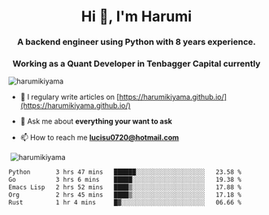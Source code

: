 <h1 align="center">Hi 👋, I'm Harumi</h1>
<h3 align="center">A backend engineer using <b>Python</b> with 8 years experience.</h3>
<h3 align="center">Working as a Quant Developer in <b>Tenbagger Capital</b> currently</h3>

<p align="left"> <img src="https://komarev.com/ghpvc/?username=harumikiyama" alt="harumikiyama" /> </p>


- 📝 I regulary write articles on [https://harumikiyama.github.io/](https://harumikiyama.github.io/)

- 💬 Ask me about **everything your want to ask**

- 📫 How to reach me **lucisu0720@hotmail.com**

<p>&nbsp;<img align="center" src="https://github-readme-stats.vercel.app/api?username=harumikiyama&show_icons=true" alt="harumikiyama" /></p>


<!--START_SECTION:waka-->

```txt
Python       3 hrs 47 mins   ██████░░░░░░░░░░░░░░░░░░░   23.58 %
Go           3 hrs 6 mins    █████░░░░░░░░░░░░░░░░░░░░   19.38 %
Emacs Lisp   2 hrs 52 mins   ████▒░░░░░░░░░░░░░░░░░░░░   17.88 %
Org          2 hrs 45 mins   ████▒░░░░░░░░░░░░░░░░░░░░   17.18 %
Rust         1 hr 4 mins     █▓░░░░░░░░░░░░░░░░░░░░░░░   06.66 %
```

<!--END_SECTION:waka-->
